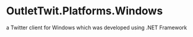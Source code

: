 # OutletTwit.Platforms.Windows
a Twitter client for Windows which was developed using .NET Framework
